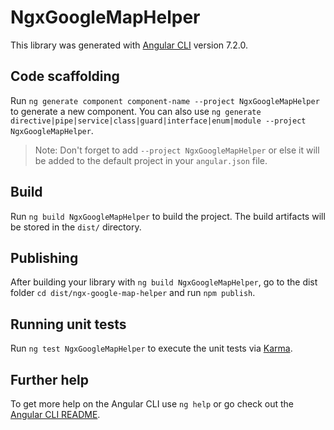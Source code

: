 # NgxGoogleMapHelper

This library was generated with [Angular CLI](https://github.com/angular/angular-cli) version 7.2.0.

## Code scaffolding

Run `ng generate component component-name --project NgxGoogleMapHelper` to generate a new component. You can also use `ng generate directive|pipe|service|class|guard|interface|enum|module --project NgxGoogleMapHelper`.
> Note: Don't forget to add `--project NgxGoogleMapHelper` or else it will be added to the default project in your `angular.json` file. 

## Build

Run `ng build NgxGoogleMapHelper` to build the project. The build artifacts will be stored in the `dist/` directory.

## Publishing

After building your library with `ng build NgxGoogleMapHelper`, go to the dist folder `cd dist/ngx-google-map-helper` and run `npm publish`.

## Running unit tests

Run `ng test NgxGoogleMapHelper` to execute the unit tests via [Karma](https://karma-runner.github.io).

## Further help

To get more help on the Angular CLI use `ng help` or go check out the [Angular CLI README](https://github.com/angular/angular-cli/blob/master/README.md).
